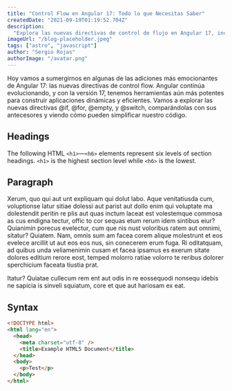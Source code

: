 ```yaml
---
title: "Control Flow en Angular 17: Todo lo que Necesitas Saber"
createdDate: "2021-09-19T01:19:52.704Z"
description:
  "Explora las nuevas directivas de control de flujo en Angular 17, incluyendo @if, @for, @empty, y @switch. Aprende cómo simplificar y optimizar tu código con ejemplos claros."
imageUrl: "/blog-placeholder.jpeg"
tags: ["astro", "javascript"]
author: "Sergio Rojas"
authorImage: "/avatar.png"
---
```


Hoy vamos a sumergirnos en algunas de las adiciones más emocionantes de Angular 17: las nuevas directivas de control flow. Angular continúa evolucionando, y con la versión 17, tenemos herramientas aún más potentes para construir aplicaciones dinámicas y eficientes. Vamos a explorar las nuevas directivas @if, @for, @empty, y @switch, comparándolas con sus antecesores y viendo cómo pueden simplificar nuestro código.

## Headings

The following HTML `<h1>`—`<h6>` elements represent six levels of section headings. `<h1>` is the highest section level while `<h6>` is the lowest.

## Paragraph

Xerum, quo qui aut unt expliquam qui dolut labo. Aque venitatiusda cum, voluptionse latur sitiae dolessi aut parist aut dollo enim qui voluptate ma dolestendit peritin re plis aut quas inctum laceat est volestemque commosa as cus endigna tectur, offic to cor sequas etum rerum idem sintibus eiur? Quianimin porecus evelectur, cum que nis nust voloribus ratem aut omnimi, sitatur? Quiatem. Nam, omnis sum am facea corem alique molestrunt et eos evelece arcillit ut aut eos eos nus, sin conecerem erum fuga. Ri oditatquam, ad quibus unda veliamenimin cusam et facea ipsamus es exerum sitate dolores editium rerore eost, temped molorro ratiae volorro te reribus dolorer sperchicium faceata tiustia prat.

Itatur? Quiatae cullecum rem ent aut odis in re eossequodi nonsequ idebis ne sapicia is sinveli squiatum, core et que aut hariosam ex eat.

## Syntax

```html
<!DOCTYPE html>
<html lang="en">
  <head>
    <meta charset="utf-8" />
    <title>Example HTML5 Document</title>
  </head>
  <body>
    <p>Test</p>
  </body>
</html>
```
